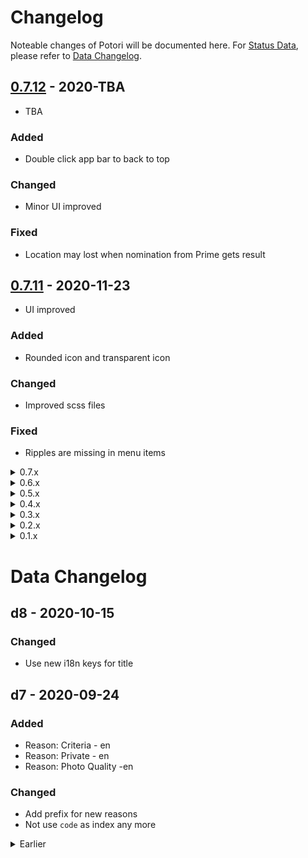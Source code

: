 # Changelog
Noteable changes of Potori will be documented here. For [Status Data](./src/data/status.json), please refer to [Data Changelog](#data-changelog).

## [0.7.12](https://github.com/lucka-me/potori/releases/tag/0.7.12) - 2020-TBA
- TBA

### Added
- Double click app bar to back to top

### Changed
- Minor UI improved

### Fixed
- Location may lost when nomination from Prime gets result


## [0.7.11](https://github.com/lucka-me/potori/releases/tag/0.7.11) - 2020-11-23
- UI improved

### Added
- Rounded icon and transparent icon

### Changed
- Improved scss files

### Fixed
- Ripples are missing in menu items

<details><summary>0.7.x</summary>
<p>

## [0.7.10](https://github.com/lucka-me/potori/releases/tag/0.7.10) - 2020-11-09
- Optimize and add error handlers

### Added
- Display an dialog to ask manually match if the nomination's image is missing
- Display an alert to ask report when error occurs during parsing mail
- Log error and export in About dialog

### Changed
- Allow `confirmedTime` being missing
- Ignore nominations missing `confirmedTime` in Count By Month card
- Optimize element creation process


## [0.7.9](https://github.com/lucka-me/potori/releases/tag/0.7.9) - 2020-10-24
- Fixed various issues caused by incorrect data

### Added
- Check existence of `id`, `title`, `image` and `confirmedTime` and format of `id` and `image` when parse nomination from JSON

### Fixed
- Various issues caused by incorrect nomination data, will check and skip them when download data


## [0.7.8](https://github.com/lucka-me/potori/releases/tag/0.7.8) - 2020-10-15
- Skip some queries and improve UI

### Changed
- Skip queries for nominations which got result before database exists (17/2/2018)
- Minor UI improvement

### Fixed
- Some translations


## [0.7.7](https://github.com/lucka-me/potori/releases/tag/0.7.7) - 2020-09-26
- Improved UI and reduce app size

### Added
- zh-HK locale based on zh-TW
- Detailed reasons when fail to query database

### Changed
- Replace drop down selector with text field and chips in Details dialog to aviod menu being covered
- Pack 3rd-party modules and reduce app size
- Logo

### Fixed
- Turn one reason switch on will show all rejected cards when the reject switch is off
- Unable to parse image from some mail


## [0.7.6](https://github.com/lucka-me/potori/releases/tag/0.7.6) - 2020-09-08
- Support offline

### Added
- Support for opening local files when offline

### Fixed
- Brainstorming URL leads to 404
- Progress bar not totally hide
- Brainstorming cards not updated when save nomination data


## [0.7.5](https://github.com/lucka-me/potori/releases/tag/0.7.5) - 2020-09-06
- Dynamically load most modules and lazyload images

### Added
- Support lazyload for images

### Changed
- Lazyload Dashboard, ListView, Chart.js, Firebase, Moment.js and Mapbox GL JS
- Minor optimized

### Fixed
- Broken reason selector in Details dialog


## [0.7.4](https://github.com/lucka-me/potori/releases/tag/0.7.4) - 2020-08-18
- Support new rejection mails with reason(s)

### Added
- Support for new rejection mails with reason(s)

### Changed
- Update dependencies

### Fixed
- Cards not updated when clear the bs data
- When calculate Synch Rate, 3.0 is not regarded as accepted


## [0.7.3](https://github.com/lucka-me/potori/releases/tag/0.7.3) - 2020-08-02
- Improve UI

### Changed
- Set chart type of Quotas from line to bar
- Remove points in line and radar charts


## [0.7.2](https://github.com/lucka-me/potori/releases/tag/0.7.2) - 2020-07-13
- Fixed bugs

### Fixed
- Mail processing may be blocked when there are new mails
- Unable to open alert dialog
- Content of copy brainstorming id alert


## [0.7.1](https://github.com/lucka-me/potori/releases/tag/0.7.1) - 2020-06-24
- Bugs fixed

### Added
- Ability to support more scanners i.e. Pokémon GO

### Changed
- Split code to multiple chunks
- Pack mdc-web to improve page loading speed

### Fixed
- Wrong start_url and scope in manifest.json
- Some icons are missing in Chrome and Firefox


## [0.7.0](https://github.com/lucka-me/potori/releases/tag/0.7.0) - 2020-06-21
Migrate to Webpack and TypeScript

### Added
- Documents build with VuePress
- Internationalization for zh-CN and zh-TW

### Changed
- Build with Webpack
- Convert JavaScript to TypeScript
- Replace Material Icons with FontAwesome
- Speed up page loading
- Improve support for PWA
- Update status data structure

### Fixed
- Various bugs related to Map Card

</p>
</details>
<details><summary>0.6.x</summary>
<p>

## [0.6.2](https://github.com/lucka-me/potori/releases/tag/0.6.2) - 2020-06-08
Bugs fixed

### Fixed
- Can not open Portal Data file
- Synch is NaN% when no Brainstorming data
- No response when open file in Safari


## [0.6.1](https://github.com/lucka-me/potori/releases/tag/0.6.1) - 2020-06-07
Fixed view switching not work

### Fixed
- Can not switch view


## [0.6.0](https://github.com/lucka-me/potori/releases/tag/0.6.0) - 2020-06-07
Modularize Potori

### Added
- A snackbar to show some alerts
- Automatically detect language in Intro

### Changed
- Modularize all scripts
- Build all HTML elements with eliKit
- Save bsData file after 2 sec

### Fixed
- Synch includes reviews for pending portals

</p>
</details>
<details><summary>0.5.x</summary>
<p>

## [0.5.6](https://github.com/lucka-me/potori/releases/tag/0.5.6) - 2020-05-29
UI improvement and bug fix

### Changed
- Optimize the progress bar
- Minor UI improvement

### Fixed
- Map bound incorrect in desktop devices


## [0.5.5](https://github.com/lucka-me/potori/releases/tag/0.5.5) - 2020-05-28
Add new cards

### Add
- Brainstorming Reviews card
- Brainstorming Synch card
- process.analyseBs()
- Alert when update bs data completed

### Changed
- Minor adjustment for cards
- Code enhancement


## [0.5.4](https://github.com/lucka-me/potori/releases/tag/0.5.4) - 2020-05-26
Bug fixed and minor enhancement

### Add
- Query lastTime from Bs when open Detail dialog of pending portal

### Changed
- Display legend in Stats: Type card
- Update Brainstorming card

### Fixed
- Map doesn't update after saving portal details
- Card doesn't follow filter after saving the portal details
- Tooltips of radar chart display value as title


## [0.5.3](https://github.com/lucka-me/potori/releases/tag/0.5.3) - 2020-05-25
Fixed lite version can not finish process

### Fixed
- Query lntLat can't finish in lite version


## [0.5.2](https://github.com/lucka-me/potori/releases/tag/0.5.2) - 2020-05-25
Statistic for Brainstorming data

### Added
- Save, open, update and download BS data
- Brainstorming card
- BS: Rates card

### Changed
- Lite version is able to query location from local bs data
- Minor code optimized

### Fixed
- Error: Style is not done loading
- Parsing portals file always fail


## [0.5.1](https://github.com/lucka-me/potori/releases/tag/0.5.1) - 2020-05-25
Submissions card -> Count by Month card

### Changed
- Submissions card -> Count by Month card including results
- Card style: outlined
- Minor code optimized


## [0.5.0](https://github.com/lucka-me/potori/releases/tag/0.5.0) - 2020-05-22
Introduce Dashboard, a view to show map and statistics

### Added
- Stats: Type card
- Stats: Rejected card
- Submissions card
- Quotas card

### Changed
- A dashboard with map, filter and more cards
- Status & About dialog -> About dialog

</p>
</details>
<details><summary>0.4.x</summary>
<p>

## [0.4.22](https://github.com/lucka-me/potori/releases/tag/0.4.22) - 2020-05-21
Minor improvement and bugs fixed

### Changed
- Set text color of clusters to black in light mode

### Fixed
- Clusters disappear after switching dark/light mode


## [0.4.21](https://github.com/lucka-me/potori/releases/tag/0.4.21) - 2020-05-20
Add menu and Restore time of quota

### Added
- A menu to host actions in app bar
- Time left for the quota to be restored


## [0.4.20](https://github.com/lucka-me/potori/releases/tag/0.4.20) - 2020-05-20
Minor improvement

### Changed
- Remove classified portals data in status dialog


## [0.4.19](https://github.com/lucka-me/potori/releases/tag/0.4.19) - 2020-05-19
Cluster all rejected nominations

### Added
- Import Wayfarer data to update title and location

### Changed
- Cluster rejected nominations in one source

### Fixed
- Error: Style is not done loading


## [0.4.18](https://github.com/lucka-me/potori/releases/tag/0.4.18) - 2020-05-18
Cluster nominations on map

### Changed
- Display nominations as clusters on map

### Fixed
- Page height on mobile devices


## [0.4.17](https://github.com/lucka-me/potori/releases/tag/0.4.17) - 2020-04-29
Minor update

### Changed
- Fetch version code from GitHub release
- Minor update in Intro & Privacy

### Fixed
- Dark mode for Mapbox


## [0.4.16](https://github.com/lucka-me/potori/releases/tag/0.4.16) - 2020-03-30
SDK upgraded

### Changed
- Specify the version of MDC-web: 5.1.0
- Upgrade Mapbox GL JS to 1.9.0

### Fixed
- Position of icon in Detail dialog


## 0.4.15 - 2020-01-01
Bug fixed

### Fixed
- Reject reason select menu broken


## 0.4.14 - 2019-10-26
Bug fixed

### Added
- Fullscreen control for map

### Fixed
- Map size in Safari
- Accepted file type when open file


## 0.4.13 - 2019-09-28
UI optimized

### Changed
- UI optimized
- Merged Intro and Privacy Policy


## 0.4.12 - 2019-09-16
Updated version format

### Changed
- Includes a data version, changing of data won't change the code version


## 0.4.11 - 2019-09-13
Updated code structure

### Changed
- Update code structure, make it easier to update for new rejected reason


## 0.4.10 - 2019-09-12
Changed query for confirmation mails of Prime

### Changed
- Mail query for confirmation mails of Prime due to the launching of in-game edit / report feature

### Fixed
- Indicator in progress bar doesn't show up


## 0.4.9 - 2019-09-11
Fixed Details dialog not working properly in lite version

### Fixed
- Details dialog: Search button is not initiated in lite version, which leads to crashing during interacting with dialog


## 0.4.8 - 2019-09-10
Fixed several bugs related to Details dialog

### Fixed
- Details dialog: Text field and select menu hide after the dialog opened
- Details dialog: Labels of text field and select menu may disappear
- Details dialog: Map doesn't always fit the container
- Some filters are not updated after saving with changing the status and rejected reason


## 0.4.7 - 2019-09-10
Support editing location in Details dialog

### Added
- BETA: Add, edit, search and delete location in Details dialog

### Fixed
- Click events of Location button and Intel button will be triggered multiple times when clicked once after saving in Details dialog


## 0.4.6 - 2019-09-08
Support dark mode

### Added
- BETA: Support for dark mode, including css and map style


## 0.4.5 - 2019-09-07
Support editing in Details dialog

### Added
- BETA: Edit status, result time and rejected reason in Details dialog

### Changed
- Filter group in Status & About dialog: All -> Type
- Code optimized


## 0.4.4 - 2019-09-03
Fixed dialog issues

### Fixed
- Alert dialog can't show up
- Details Dialog can't show up


## 0.4.3 - 2019-09-01
I18n framework for Intro and Privacy

### Added
- A dialog to show details of portal, will be editable in future

### Changed
- Intergrate code of Full and Lite, the version-limited features are enabled / disabled by versionKit
- Struct updated: Merge and sort Portals in process.finish()

### Fixed
- Markers are not be removed after logout
- Progress Bar is not accurate when some mails are processed before other lists been fetched


## 0.4.2 - 2019-08-25
Add dialog: Portal Details

### Added
- A dialog to show details of portal, will be editable in future

### Changed
- Intergrate code of Full and Lite, the version-limited features are enabled / disabled by versionKit
- Struct updated: Merge and sort Portals in process.finish()

### Fixed
- Markers are not be removed after logout
- Progress Bar is not accurate when some mails are processed before other lists been fetched


## 0.4.1 - 2019-08-17
Support PWA

### Added
- Basic support for Progressive Web App (PWA)

### Changed
- Icon color


## 0.4.0 - 2019-08-17
Brand new Material Design UI

### Added
- Full: Support for Safari mobile standalone mode

### Changed
- Re-designed UI with Material Components for the Web
- Updated Intro and Privacy
- Structure optimized, all files except ui.js are the same in Full and Lite

### Fixed
- Lite: Keyboard will show up when click the status button to copy bs ID

</p>
</details>
<details><summary>0.3.x</summary>
<p>

## 0.3.10 - 2019-07-27
Fixed: Deleting empty file in Google Drive will cause crash

### Changed
- If there are more multiple files match the filename potori.json, Potori will search the correct one
- Filename: nominations.json -> potori.json

### Fixed
- Delete method with wrong params will cause crash
- Two string values are missing


## 0.3.9 - 2019-07-24
Fixed: CSS overflow-y: scroll doesn't work in Firefox

### Fixed
- CSS overflow-y issue in Firefox: add min-height: 0% in parent element


## 0.3.8 - 2019-07-20
Fixed: Fail to upload file

### Added
- Error handling and alert correctly

### Fixed
- Fail to upload file caused by wrong parameter in Update method


## 0.3.7 - 2019-07-12
Lite: Migrate to Potori

### Added
- Lite: Save data in Google Drive
- Lite: Support for iOS full-screen mode

### Changed
- Lite: Migrate to Potori GCP project


## 0.3.6 - 2019-07-05
Lite: Added an extended page for features related to 3rd-party

### Added
- Lite: Click the status icon to copy the bs ID
- Lite: /ex page with bs database query, Intel Maps link and bs watermeter link, only processes the data file, no login required

### Changed
- Lite: JavaScript structure optimized


## 0.3.5 - 2019-07-03
Support rejection-undeclared ja and en

### Added
- Support for rejection/undeclared ja and en

### Changed
- Remove all contents following "-NianticOps" before parse rejected reason


## 0.3.4 - 2019-06-29
Added Navi Control and fixed title issue

### Added
- Navigation Control on map

### Fixed
- Can't extract title from subject correctly, caused by encoding of VS Code

### Known Issue
- CSS overflow-y: scroll doesn't work in Firefox, which make the page as long as the list


## 0.3.3 - 2019-06-29
Check structure when get file from Google Drive

### Added
- When get file from Google Drive, check the structure, which may be wrong in some situations


## 0.3.2 - 2019-06-28
Support confirmation in en and ja

### Added
- Support for confirmation mails in en an ja


## 0.3.1 - 2019-06-28
Fixed Open File

### Fixed
- Open File doesn't work, caused by calling a function that has been moved


## 0.3.0 - 2019-06-27
Support Prime

### Added
- Support for Prime, partly

### Changed
- Re-constructed code
- A lite version in /docs to meet the criteria of Google Trust & Safety Team

</p>
</details>
<details><summary>0.2.x</summary>
<p>

## 0.2.9 - 2019-06-25
Removed all features related to 3rd-party

### Removed
- Bs Watermeter link and Intel Map link


## 0.2.8 - 2019-05-19
Hide rejection reason filters by default

### Add
- An intro page, required by OAuth consent screen

### Changed
- Hide rejection reason filters when process finishes


## 0.2.7 - 2019-05-13
New feature: Filter & statics for rejected portals classified by the reason

### Add
- Classify the rejected portal by reason

### Changed
- Id of elements: "console" -> "control"
- Pack dozens of objects into three main objects


## 0.2.6 - 2019-05-13
Collapsible in console

### Add
- A button in console to collapse the rows

### Changed
- Id of elements: "psci" -> "console"

### Fixed
- Issues when there is no acceptance or rejection mail - not tested yet


## 0.2.5 - 2019-05-11
Fixed: scroll to card

### Fixed
- Won't scroll to the card when click marker


## 0.2.4 - 2019-05-11
Fixed confirmation time of pending portals

### Fixed
- Confirmation time of pending portals are displayed as Invalid Date


## 0.2.3 - 2019-05-06
Fixed min-width

### Fixed
- Changed min-width from 400px to 300px to avoid overflow on mobile


## 0.2.2 - 2019-05-06
Optimized for portrait orientation like mobile phone

### Changed
- UI optimized for portrait orientation


## 0.2.1 - 2019-05-03
New feature: Filter

### Added
- A filter to hide / display accepted, rejected or pending nominations

### Changed
- UI improved
- Data structure optimized


## 0.2.0 - 2019-05-01
UI updated with some new features

### Added
- A map to display the nominations with results

### Changed
- The main UI

</p>
</details>
<details><summary>0.1.x</summary>
<p>

## 0.1.7 - 2019-01-18
Intel link added

### Added
- Click title of accepted portal to open intel

### Changed
- Click status icon to open BS watermeter in new tab


## 0.1.6 - 2019-01-18
Reason of rejection

### Added
- The status icon of rejected portals now show the reason of rejection

### Changed
- Policy updated
- Minor UI improved


## 0.1.5 - 2019-01-17
Link to BS watermeter

### Added
- Click title to query the portal in Brainstorming watermeter


## 0.1.4 - 2019-01-17
UI fixed and policy updated

### Added
- An icon

### Changed
- More details in the policy page

### Fixed
- Minor mistakes in UI


## 0.1.3 - 2019-01-14
UI improved

### Changed
- Style of cards to MD-like style


## 0.1.2 - 2019-01-12
Bug fixed

### Fixed
- ipsc -> psci


## 0.1.1 - 2019-01-12
Bug fixed

### Fixed
- Status text


## 0.1 - 2019-01-12
- Initial version with basic functions

</p>
</details>


# Data Changelog

## d8 - 2020-10-15
### Changed
- Use new i18n keys for title

## d7 - 2020-09-24
### Added
- Reason: Criteria - en
- Reason: Private - en
- Reason: Photo Quality -en

### Changed
- Add prefix for new reasons
- Not use `code` as index any more

<details><summary>Earlier</summary>
<p>

## d6 - 2020-09-12
### Added
- Keyword: Duplicated - en

## d5 - 2020-09-08
### Added
- Reason: Generic Store - en
- Reason: License Plate - en

## d4 - 2020-08-12
### Added
- Reason: Temporary - en

## d3 - 2020-08-12
### Added
- Keyword: Too Close - en

## d2 - 2020-06-09
### Changed
- Convert to new structure

## d1 - 2019-01-12
- Initial version

</p>
</details>